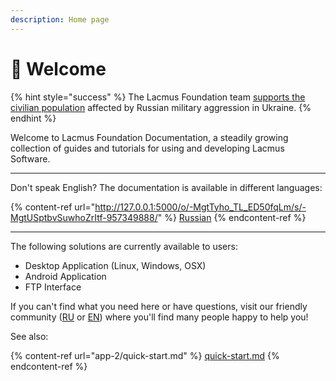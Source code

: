 ```yaml
---
description: Home page
---
```


# 👋 Welcome

{% hint style="success" %}
The Lacmus Foundation team [supports the civilian population](lacmus-foundations-statement-on-the-armed-conflict-in-ukrainian-territory.md) affected by Russian military aggression in Ukraine.
{% endhint %}

Welcome to Lacmus Foundation Documentation, a steadily growing collection of guides and tutorials for using and developing Lacmus Software.

***

Don't speak English? The documentation is available in different languages:

{% content-ref url="http://127.0.0.1:5000/o/-MgtTyho_TL_ED50fqLm/s/-MgtUSptbvSuwhoZrItf-957349888/" %}
[Russian](http://127.0.0.1:5000/o/-MgtTyho\_TL\_ED50fqLm/s/-MgtUSptbvSuwhoZrItf-957349888/)
{% endcontent-ref %}

***

The following solutions are currently available to users:

* Desktop Application (Linux, Windows, OSX)
* Android Application
* FTP Interface

If you can't find what you need here or have questions, visit our friendly community ([RU](https://t.me/found\_lacmus) or [EN](https://t.me/lacmus\_foundation\_en)) where you'll find many people happy to help you!

See also:



{% content-ref url="app-2/quick-start.md" %}
[quick-start.md](app-2/quick-start.md)
{% endcontent-ref %}
